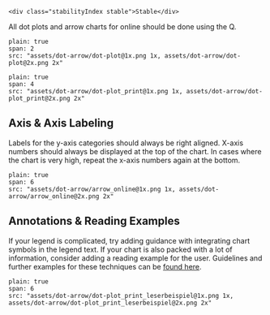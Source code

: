 ```html|span-1,no-source,plain
<div class="stabilityIndex stable">Stable</div>
```

All dot plots and arrow charts for online should be done using the Q.

```image
plain: true
span: 2
src: "assets/dot-arrow/dot-plot@1x.png 1x, assets/dot-arrow/dot-plot@2x.png 2x"
```
```image
plain: true
span: 4
src: "assets/dot-arrow/dot-plot_print@1x.png 1x, assets/dot-arrow/dot-plot_print@2x.png 2x"
```

## Axis & Axis Labeling
Labels for the y-axis categories should always be right aligned. X-axis numbers should always be displayed at the top of the chart. In cases where the chart is very high, repeat the x-axis numbers again at the bottom.

```image
plain: true
span: 6
src: "assets/dot-arrow/arrow_online@1x.png 1x, assets/dot-arrow/arrow_online@2x.png 2x"
```

## Annotations & Reading Examples
If your legend is complicated, try adding guidance with integrating chart symbols in the legend text. If your chart is also packed with a lot of information, consider adding a reading example for the user. Guidelines and further examples for these techniques can be [found here](http://10.248.27.110:8080/#/principles?a=guiding-the-reader-through-the-data).

```image
plain: true
span: 6
src: "assets/dot-arrow/dot-plot_print_leserbeispiel@1x.png 1x, assets/dot-arrow/dot-plot_print_leserbeispiel@2x.png 2x"
```
